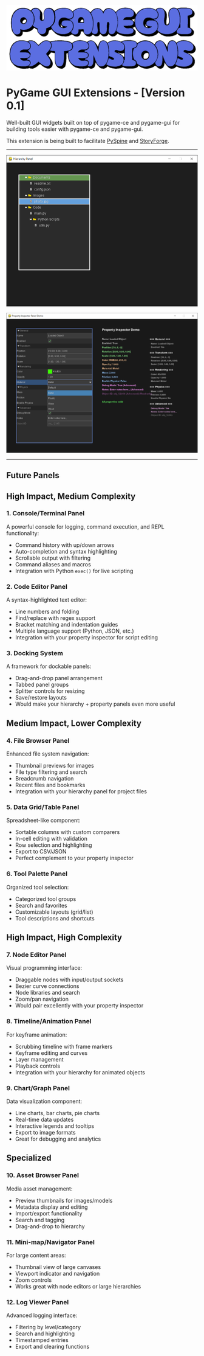 

![PyGame GUI Extensions](https://github.com/SaxonRah/pygame-gui-extensions/blob/main/images/pygame_gui_extensions.png "PyGame GUI Extensions")

# PyGame GUI Extensions - [Version 0.1]

Well-built GUI widgets built on top of pygame-ce and pygame-gui for building tools easier with pygame-ce and pygame-gui.

This extension is being built to facilitate [PySpine](https://github.com/SaxonRah/PySpine) and [StoryForge](https://github.com/SaxonRah/StoryForge). 

---

![Hierarchy Panel](https://github.com/SaxonRah/pygame-gui-extensions/blob/main/images/HierarchyPanel.png "Hierarchy Panel")

![Property Panel](https://github.com/SaxonRah/pygame-gui-extensions/blob/main/images/PropertyPanel.png "Property Panel")

---

## Future Panels

## **High Impact, Medium Complexity**

### 1. **Console/Terminal Panel**
A powerful console for logging, command execution, and REPL functionality:
- Command history with up/down arrows
- Auto-completion and syntax highlighting
- Scrollable output with filtering
- Command aliases and macros
- Integration with Python `exec()` for live scripting

### 2. **Code Editor Panel** 
A syntax-highlighted text editor:
- Line numbers and folding
- Find/replace with regex support
- Bracket matching and indentation guides
- Multiple language support (Python, JSON, etc.)
- Integration with your property inspector for script editing

### 3. **Docking System**
A framework for dockable panels:
- Drag-and-drop panel arrangement
- Tabbed panel groups
- Splitter controls for resizing
- Save/restore layouts
- Would make your hierarchy + property panels even more useful

## **Medium Impact, Lower Complexity**

### 4. **File Browser Panel**
Enhanced file system navigation:
- Thumbnail previews for images
- File type filtering and search
- Breadcrumb navigation
- Recent files and bookmarks
- Integration with your hierarchy panel for project files

### 5. **Data Grid/Table Panel**
Spreadsheet-like component:
- Sortable columns with custom comparers
- In-cell editing with validation
- Row selection and highlighting
- Export to CSV/JSON
- Perfect complement to your property inspector

### 6. **Tool Palette Panel**
Organized tool selection:
- Categorized tool groups
- Search and favorites
- Customizable layouts (grid/list)
- Tool descriptions and shortcuts

## **High Impact, High Complexity**

### 7. **Node Editor Panel**
Visual programming interface:
- Draggable nodes with input/output sockets
- Bezier curve connections
- Node libraries and search
- Zoom/pan navigation
- Would pair excellently with your property inspector

### 8. **Timeline/Animation Panel**
For keyframe animation:
- Scrubbing timeline with frame markers
- Keyframe editing and curves
- Layer management
- Playback controls
- Integration with your hierarchy for animated objects

### 9. **Chart/Graph Panel**
Data visualization component:
- Line charts, bar charts, pie charts
- Real-time data updates
- Interactive legends and tooltips
- Export to image formats
- Great for debugging and analytics

## **Specialized**

### 10. **Asset Browser Panel**
Media asset management:
- Preview thumbnails for images/models
- Metadata display and editing
- Import/export functionality
- Search and tagging
- Drag-and-drop to hierarchy

### 11. **Mini-map/Navigator Panel**
For large content areas:
- Thumbnail view of large canvases
- Viewport indicator and navigation
- Zoom controls
- Works great with node editors or large hierarchies

### 12. **Log Viewer Panel**
Advanced logging interface:
- Filtering by level/category
- Search and highlighting
- Timestamped entries
- Export and clearing functions
